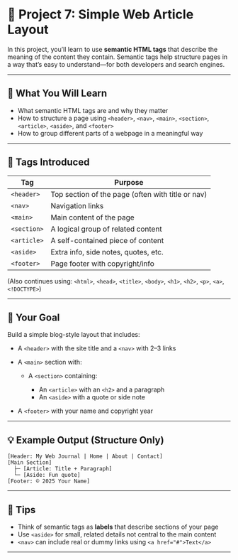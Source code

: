 # 📘 Project 7: Simple Web Article Layout

In this project, you’ll learn to use **semantic HTML tags** that describe the meaning of the content they contain. Semantic tags help structure pages in a way that’s easy to understand—for both developers and search engines.

---

## 🧠 What You Will Learn

- What semantic HTML tags are and why they matter
- How to structure a page using `<header>`, `<nav>`, `<main>`, `<section>`, `<article>`, `<aside>`, and `<footer>`
- How to group different parts of a webpage in a meaningful way

---

## 🧱 Tags Introduced

| Tag         | Purpose                                           |
| ----------- | ------------------------------------------------- |
| `<header>`  | Top section of the page (often with title or nav) |
| `<nav>`     | Navigation links                                  |
| `<main>`    | Main content of the page                          |
| `<section>` | A logical group of related content                |
| `<article>` | A self-contained piece of content                 |
| `<aside>`   | Extra info, side notes, quotes, etc.              |
| `<footer>`  | Page footer with copyright/info                   |

(Also continues using: `<html>`, `<head>`, `<title>`, `<body>`, `<h1>`, `<h2>`, `<p>`, `<a>`, `<!DOCTYPE>`)

---

## 🎯 Your Goal

Build a simple blog-style layout that includes:

- A `<header>` with the site title and a `<nav>` with 2–3 links
- A `<main>` section with:

  - A `<section>` containing:

    - An `<article>` with an `<h2>` and a paragraph
    - An `<aside>` with a quote or side note

- A `<footer>` with your name and copyright year

---

## 💡 Example Output (Structure Only)

```
[Header: My Web Journal | Home | About | Contact]
[Main Section]
  ├─ [Article: Title + Paragraph]
  └─ [Aside: Fun quote]
[Footer: © 2025 Your Name]
```

---

## 📝 Tips

- Think of semantic tags as **labels** that describe sections of your page
- Use `<aside>` for small, related details not central to the main content
- `<nav>` can include real or dummy links using `<a href="#">Text</a>`

---
